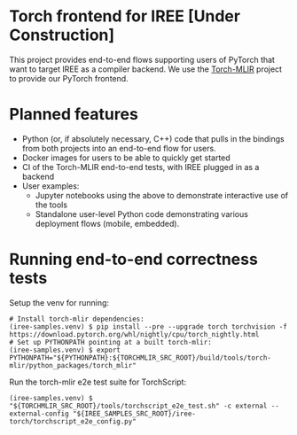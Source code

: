 # Torch frontend for IREE [Under Construction]

This project provides end-to-end flows supporting users of PyTorch that want to target IREE as a compiler backend. We use the [Torch-MLIR](https://github.com/llvm/torch-mlir) project to provide our PyTorch frontend.

# Planned features

- Python (or, if absolutely necessary, C++) code that pulls in the bindings   from both projects into an end-to-end flow for users.
- Docker images for users to be able to quickly get started
- CI of the Torch-MLIR end-to-end tests, with IREE plugged in as a backend
- User examples:
  - Jupyter notebooks using the above to demonstrate interactive use of the tools
  - Standalone user-level Python code demonstrating various deployment flows (mobile, embedded).

# Running end-to-end correctness tests

Setup the venv for running:

```
# Install torch-mlir dependencies:
(iree-samples.venv) $ pip install --pre --upgrade torch torchvision -f https://download.pytorch.org/whl/nightly/cpu/torch_nightly.html
# Set up PYTHONPATH pointing at a built torch-mlir:
(iree-samples.venv) $ export PYTHONPATH="${PYTHONPATH}:${TORCHMLIR_SRC_ROOT}/build/tools/torch-mlir/python_packages/torch_mlir"
```

Run the torch-mlir e2e test suite for TorchScript:
```
(iree-samples.venv) $ "${TORCHMLIR_SRC_ROOT}/tools/torchscript_e2e_test.sh" -c external --external-config "${IREE_SAMPLES_SRC_ROOT}/iree-torch/torchscript_e2e_config.py"
```
